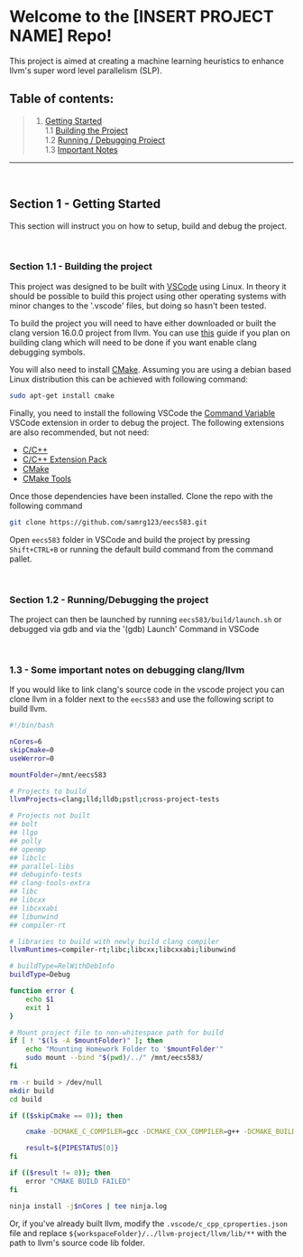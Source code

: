 # Welcome to the [INSERT PROJECT NAME] Repo!
This project is aimed at creating a machine learning heuristics to enhance llvm's super word level parallelism (SLP).

**Table of contents:**
---
> 1. [Getting Started](#gettingStarted)  
>       1.1 [Building the Project](#buildingProject)  
>       1.2 [Running / Debugging Project](#runningProject)  
>       1.3 [Important Notes](#importantNotes)  
---

<br>

<a name="gettingStarted"></a>
## Section 1 - Getting Started
This section will instruct you on how to setup, build and debug the project. 

<br>

<a name="buildingProject"></a>
### Section 1.1 - Building the project
This project was designed to be built with [VSCode](https://code.visualstudio.com/) using Linux. In theory it should be possible to build this project using other operating systems with minor changes to the '.vscode' files, but doing so hasn't been tested.

To build the project you will need to have either downloaded or built the clang version 16.0.0 project from llvm. You can use [this](https://llvm.org/docs/CMake.html) guide if you plan on building clang which will need to be done if you want enable clang debugging symbols.

You will also need to install [CMake](https://cmake.org/). Assuming you are using a debian based Linux distribution this can be achieved with following command:
```bash
sudo apt-get install cmake
```

Finally, you need to install the following VSCode the [Command Variable](https://marketplace.visualstudio.com/items?itemName=rioj7.command-variable) VSCode extension in order to debug the project. The following extensions are also recommended, but not need:
-  [C/C++](https://marketplace.visualstudio.com/items?itemName=ms-vscode.cpptools)
- [C/C++ Extension Pack](https://marketplace.visualstudio.com/items?itemName=ms-vscode.cpptools-extension-pack)
- [CMake](https://marketplace.visualstudio.com/items?itemName=twxs.cmake)
- [CMake Tools](https://marketplace.visualstudio.com/items?itemName=ms-vscode.cmake-tools)

Once those dependencies have been installed. Clone the repo with the following command
```bash 
git clone https://github.com/samrg123/eecs583.git
```

Open `eecs583` folder in VSCode and build the project by pressing `Shift+CTRL+B` or running the default build command from the command pallet.

<br>

<a name="runningProject"></a>
### Section 1.2 - Running/Debugging the project
The project can then be launched by running `eecs583/build/launch.sh` or debugged via gdb and via the '(gdb) Launch' Command in VSCode 

<br>

<a name="importantNotes"></a>
### 1.3 -  Some important notes on debugging clang/llvm
If you would like to link clang's source code in the vscode project you can clone llvm in a folder next to the  `eecs583` and use the following script to build llvm.
```bash
#!/bin/bash 

nCores=6
skipCmake=0
useWerror=0

mountFolder=/mnt/eecs583

# Projects to build
llvmProjects=clang;lld;lldb;pstl;cross-project-tests

# Projects not built
## bolt
## llgo
## polly
## openmp
## libclc
## parallel-libs
## debuginfo-tests
## clang-tools-extra
## libc
## libcxx
## libcxxabi
## libunwind
## compiler-rt

# libraries to build with newly build clang compiler
llvmRuntimes=compiler-rt;libc;libcxx;libcxxabi;libunwind

# buildType=RelWithDebInfo
buildType=Debug

function error {
    echo $1
    exit 1
}

# Mount project file to non-whitespace path for build 
if [ ! "$(ls -A $mountFolder)" ]; then
    echo "Mounting Homework Folder to '$mountFolder'"
    sudo mount --bind "$(pwd)/../" /mnt/eecs583/
fi

rm -r build > /dev/null
mkdir build
cd build

if (($skipCmake == 0)); then

    cmake -DCMAKE_C_COMPILER=gcc -DCMAKE_CXX_COMPILER=g++ -DCMAKE_BUILD_TYPE=$buildType -DLLVM_OPTIMIZED_TABLEGEN=ON -DLLVM_ENABLE_PROJECTS="$llvmProjects" -DLLVM_ENABLE_RUNTIMES="$llvmRuntimes" -DLLVM_TARGETS_TO_BUILD="X86;ARM;AArch64" -DLLVM_ENABLE_EH=ON -DLLVM_ENABLE_RTTI=ON -DLLVM_ENABLE_WERROR=$useWerror -DLLVM_USE_LINKER=bfd -DLLVM_PARALLEL_COMPILE_JOBS=$nCores -DLLVM_PARALLEL_LINK_JOBS=$nCores -G "Ninja" ../llvm | tee cmake.log

    result=${PIPESTATUS[0]}
fi

if (($result != 0)); then
    error "CMAKE BUILD FAILED"
fi

ninja install -j$nCores | tee ninja.log
```
 Or, if you've already built llvm, modify the `.vscode/c_cpp_cproperties.json` file and replace `${workspaceFolder}/../llvm-project/llvm/lib/**` with the path to llvm's source code lib folder.

